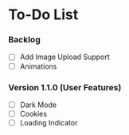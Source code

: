 # To-Do List

### Backlog
* [ ] Add Image Upload Support
* [ ] Animations

### Version 1.1.0 (User Features)
* [ ] Dark Mode
* [ ] Cookies
* [ ] Loading Indicator
